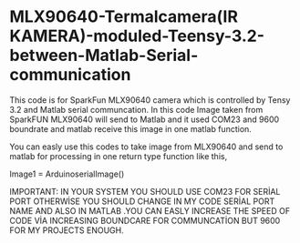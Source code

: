 # MLX90640-Termalcamera(IR KAMERA)-moduled-Teensy-3.2-between-Matlab-Serial-communication

This code is  for  SparkFun MLX90640 camera which is controlled by Tensy 3.2 and Matlab serial communcation. In this code Image taken from SparkFUN MLX90640 will send to Matlab and it used COM23 and 9600 boundrate and matlab receive this image in one matlab function.

You can easly use this codes to take image from MLX90640 and send to matlab for processing in one return type function like this,

Image1 = ArduinoserialImage()



IMPORTANT: IN YOUR SYSTEM YOU SHOULD USE COM23 FOR SERİAL PORT OTHERWİSE YOU SHOULD CHANGE IN MY CODE SERİAL PORT NAME AND ALSO IN MATLAB
.YOU CAN EASLY INCREASE THE SPEED OF CODE VİA INCREASING BOUNDCARE FOR COMMUNCATİON BUT 9600 FOR MY PROJECTS ENOUGH.









